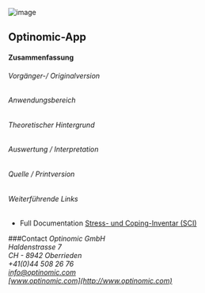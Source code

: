 

![image](http://www.ottiger.org/optinomic_logo/optinomic_logo_small.png)
## Optinomic-App 



#### Zusammenfassung
###### Vorgänger-/ Originalversion

###### Anwendungsbereich

###### Theoretischer Hintergrund


###### Auswertung / Interpretation


###### Quelle / Printversion


###### Weiterführende Links
- Full Documentation [Stress- und Coping-Inventar (SCI)](http://www.drsatow.de/tests/stress-und-coping-inventar.html)  




###Contact
*Optinomic GmbH*   
*Haldenstrasse 7*     
*CH - 8942 Oberrieden*     
*+41(0)44 508 26 76*    
*info@optinomic.com*   
*[www.optinomic.com](http://www.optinomic.com)*